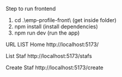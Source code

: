 Step to run frontend

1. cd .\emp-profile-front\ (get inside folder)
2. npm install (install dependencies)
3. npm run dev (run the app)

URL LIST
Home
http://localhost:5173/

List Staf
http://localhost:5173/stafs

Create Staf
http://localhost:5173/create